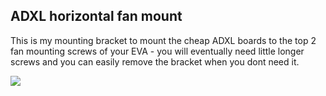 ## ADXL horizontal fan mount ##

This is my mounting bracket to mount the cheap ADXL boards to the top 2 fan mounting screws of your EVA - you will eventually need little longer screws and you can easily remove the bracket when you dont need it.

![](https://github.com/RURon/Vcore-Mods/blob/main/ADXL-horizontal/ADXL345_horizontal.png)

